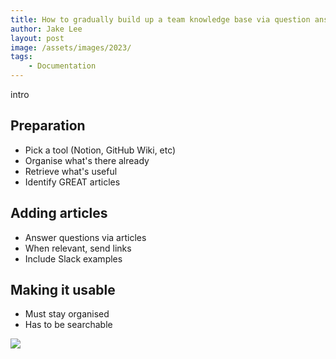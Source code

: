 ```yaml
---
title: How to gradually build up a team knowledge base via question answering
author: Jake Lee
layout: post
image: /assets/images/2023/
tags:
    - Documentation
---
```


intro

## Preparation

* Pick a tool (Notion, GitHub Wiki, etc)
* Organise what's there already 
* Retrieve what's useful 
* Identify GREAT articles

## Adding articles

* Answer questions via articles
* When relevant, send links
* Include Slack examples

## Making it usable

* Must stay organised
* Has to be searchable

[![](/assets/images/2023/example-thumbnail.png)](/assets/images/2023/example.png)
